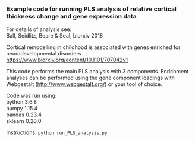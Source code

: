### Example code for running PLS analysis of relative cortical thickness change and gene expression data

For details of analysis see:  
Ball, Seidlitz, Beare & Seal, biorxiv 2018  

Cortical remodelling in childhood is associated with genes enriched for neurodevelopmental disorders   
https://www.biorxiv.org/content/10.1101/707042v1

This code performs the main PLS analysis with 3 components. Enrichment analyses can be performed using
the gene component loadings with Webgestalt (http://www.webgestalt.org/) or your tool of choice.

Code was run using:  
python 3.6.8  
numpy 1.15.4  
pandas 0.23.4  
sklearn 0.20.0  

Instructions:
`python run_PLS_analysis.py`  
